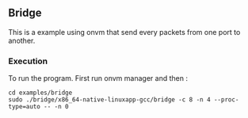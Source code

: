 ## Bridge

This is a example using onvm that send every packets from one port to another.

### Execution
To run the program.
First run onvm manager and then :
```
cd examples/bridge
sudo ./bridge/x86_64-native-linuxapp-gcc/bridge -c 8 -n 4 --proc-type=auto -- -n 0
```
